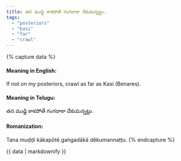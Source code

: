 ```yaml
---
title: తన ముడ్డి కాకపోతే గంగదాకా దేకుమన్నట్టు.
tags:
  - "posteriors"
  - "kasi"
  - "far"
  - "crawl"
---
```


{% capture data %}
#### Meaning in English:
If not on my posteriors, crawl as far as Kasi (Benares).

#### Meaning in Telugu:
తన ముడ్డి కాకపోతే గంగదాకా దేకుమన్నట్టు.

#### Romanization:
Tana muḍḍi kākapōtē gaṅgadākā dēkumannaṭṭu.
{% endcapture %}

{{ data | markdownify }}


